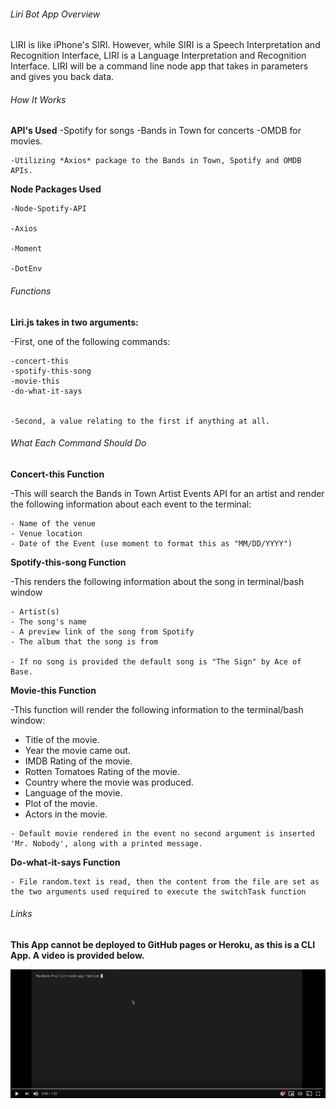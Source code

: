 
###### Liri Bot App Overview

LIRI is like iPhone's SIRI. However, while SIRI is a Speech Interpretation and Recognition Interface, LIRI is a Language Interpretation and Recognition Interface. LIRI will be a command line node app that takes in parameters and gives you back data.



###### How It Works 


**API's Used** 
    -Spotify for songs
    -Bands in Town for concerts
    -OMDB for movies.

    -Utilizing *Axios* package to the Bands in Town, Spotify and OMDB APIs.



**Node Packages Used**

    -Node-Spotify-API  

    -Axios

    -Moment

    -DotEnv



###### Functions

**Liri.js takes in  two arguments:**

-First, one of the following commands:

    -concert-this
    -spotify-this-song
    -movie-this
    -do-what-it-says


    -Second, a value relating to the first if anything at all.




###### What Each Command Should Do


**Concert-this Function**

-This will search the Bands in Town Artist Events API for an artist and render the following information about each event to the terminal:

    - Name of the venue
    - Venue location
    - Date of the Event (use moment to format this as "MM/DD/YYYY")



**Spotify-this-song Function**

-This renders the following information about the song in terminal/bash window

    - Artist(s)
    - The song's name
    - A preview link of the song from Spotify
    - The album that the song is from

    - If no song is provided the default song is "The Sign" by Ace of Base.



**Movie-this Function**

-This function will render the following information to the terminal/bash window:

   - Title of the movie.
   - Year the movie came out.
   - IMDB Rating of the movie.
   - Rotten Tomatoes Rating of the movie.
   - Country where the movie was produced.
   - Language of the movie.
   - Plot of the movie.
   - Actors in the movie.


    - Default movie rendered in the event no second argument is inserted 'Mr. Nobody', along with a printed message.



**Do-what-it-says Function**

    - File random.text is read, then the content from the file are set as the two arguments used required to execute the switchTask function 










###### Links

**This App cannot be deployed to GitHub pages or Heroku, as this is a CLI App. A video is provided below.**

[![Watch the video](/screenshots/LiriBot-Screen.png)](https://youtu.be/3ZlwUT_0Gh8)

